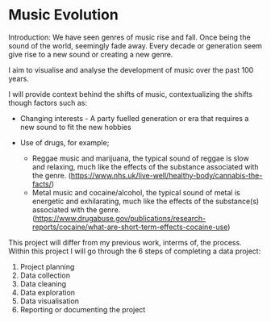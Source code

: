# Music Evolution

Introduction:
We have seen genres of music rise and fall. Once being the sound of the world, seemingly fade away. 
Every decade or generation seem give rise to a new sound or creating a new genre.

I aim to visualise and analyse the development of music over the past 100 years. 

I will provide context behind the shifts of music, contextualizing the shifts though factors such as:

- Changing interests - A party fuelled generation or era that requires a new sound to fit the new hobbies

- Use of drugs, for example;
  - Reggae music and marijuana, the typical sound of reggae is slow and relaxing, much like the effects of the substance associated with the genre. (https://www.nhs.uk/live-well/healthy-body/cannabis-the-facts/)
  - Metal music and cocaine/alcohol, the typical sound of metal is energetic and exhilarating, much like the effects of the substance(s) associated with the genre. (https://www.drugabuse.gov/publications/research-reports/cocaine/what-are-short-term-effects-cocaine-use)



This project will differ from my previous work, interms of, the process. 
Within this project I will go through the 6 steps of completing a data project:
1) Project planning
2) Data collection
3) Data cleaning
4) Data exploration
5) Data visualisation 
7) Reporting or documenting the project 
